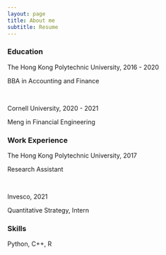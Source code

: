```yaml
---
layout: page
title: About me
subtitle: Resume
---
```




### Education

The Hong Kong Polytechnic University, 2016 - 2020

BBA in Accounting and Finance

<br/>

Cornell University, 2020 - 2021

Meng in Financial Engineering


### Work Experience


The Hong Kong Polytechnic University, 2017

Research Assistant

<br/>

Invesco, 2021

Quantitative Strategy, Intern



### Skills

Python, C++, R
